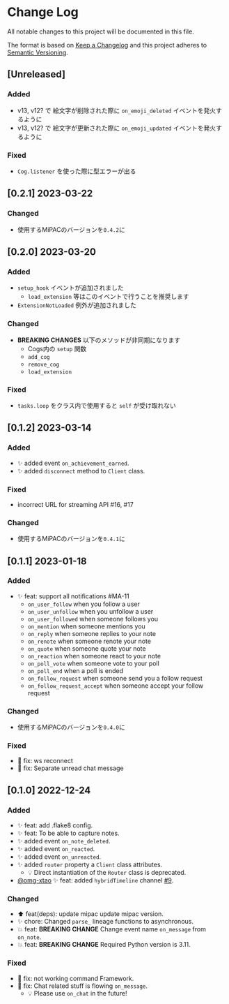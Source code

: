 # Change Log

All notable changes to this project will be documented in this file.

The format is based on [Keep a Changelog](http://keepachangelog.com/)
and this project adheres to [Semantic Versioning](http://semver.org/).

## [Unreleased]

### Added

- v13, v12? で 絵文字が削除された際に `on_emoji_deleted` イベントを発火するように
- v13, v12? で 絵文字が更新された際に `on_emoji_updated` イベントを発火するように

### Fixed

- `Cog.listener` を使った際に型エラーが出る

## [0.2.1] 2023-03-22

### Changed

- 使用するMiPACのバージョンを`0.4.2`に

## [0.2.0] 2023-03-20

### Added

- `setup_hook` イベントが追加されました
  - `load_extension` 等はこのイベントで行うことを推奨します
- `ExtensionNotLoaded` 例外が追加されました

### Changed

- **BREAKING CHANGES** 以下のメソッドが非同期になります
  - Cogs内の `setup` 関数
  - `add_cog`
  - `remove_cog`
  - `load_extension`

### Fixed

- `tasks.loop` をクラス内で使用すると `self` が受け取れない

## [0.1.2] 2023-03-14

### Added

- ✨ added event `on_achievement_earned`.
- ✨ added `disconnect` method to `Client` class.

### Fixed

- incorrect URL for streaming API #16, #17

### Changed

- 使用するMiPACのバージョンを`0.4.1`に

## [0.1.1] 2023-01-18

### Added

- ✨ feat: support all notifications #MA-11
  - `on_user_follow` when you follow a user
  - `on_user_unfollow` when you unfollow a user
  - `on_user_followed` when someone follows you
  - `on_mention` when someone mentions you
  - `on_reply` when someone replies to your note
  - `on_renote` when someone renote your note
  - `on_quote` when someone quote your note
  - `on_reaction` when someone react to your note
  - `on_poll_vote` when someone vote to your poll
  - `on_poll_end` when a poll is ended
  - `on_follow_request` when someone send you a follow request
  - `on_follow_request_accept` when someone accept your follow request

### Changed

- 使用するMiPACのバージョンを`0.4.0`に

### Fixed

- 🐛 fix: ws reconnect
- 🐛 fix: Separate unread chat message

## [0.1.0] 2022-12-24

### Added

- ✨ feat: add .flake8 config.
- ✨ feat: To be able to capture notes.
- ✨ added event `on_note_deleted`.
- ✨ added event `on_reacted`.
- ✨ added event `on_unreacted`.
- ✨ added `router` property a `Client` class attributes.
    - 💡 Direct instantiation of the `Router` class is deprecated.
- [@omg-xtao](https://github.com/omg-xtao) ✨ feat: added `hybridTimeline` channel [#9](https://github.com/yupix/MiPA/pull/9).


### Changed

- ⬆️ feat(deps): update mipac update mipac version.
- ✨ chore: Changed `parse_` lineage functions to asynchronous.
- 💥 feat: **BREAKING CHANGE** Change event name `on_message` from `on_note`.
- 💥 feat: **BREAKING CHANGE** Required Python version is 3.11.

### Fixed

- 🐛 fix: not working command Framework.
- 🐛 fix: Chat related stuff is flowing `on_message`.
    - 💡 Please use `on_chat` in the future!
